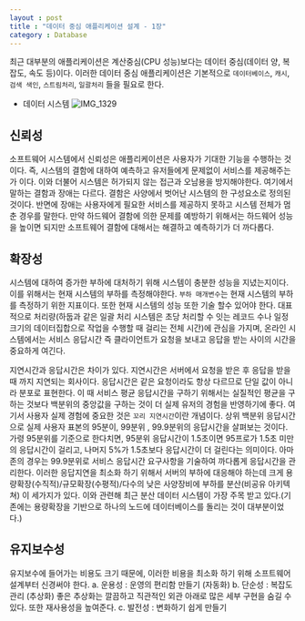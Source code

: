```yaml
---
layout : post
title : "데이터 중심 애플리케이션 설계 - 1장"
category : Database
---
```


최근 대부분의 애플리케이션은 계산중심(CPU 성능)보다는 데이터 중심(데이터 양, 복잡도, 속도 등)이다.
이러한 데이터 중심 애플리케이션은 기본적으로 `데이터베이스`, `캐시`, `검색 색인`, `스트림처리`, `일괄처리` 들을 필요로 한다.

- 데이터 시스템
  ![IMG_1329](https://user-images.githubusercontent.com/51283645/178005179-2a60faf2-8faa-42e0-9c37-3a4286446d35.jpeg)

## 신뢰성

소프트웨어 시스템에서 신뢰성은 애플리케이션은 사용자가 기대한 기능을 수행하는 것이다.
즉, 시스템의 결함에 대하여 예측하고 유저들에게 문제없이 서비스를 제공해주는가 이다.
이와 더불어 시스템은 허가되지 않는 접근과 오남용을 방지해야한다.
여기에서 말하는 결함과 장애는 다르다.
결함은 사양에서 벗어난 시스템의 한 구성요소로 정의된것이다. 반면에 장애는 사용자에게 필요한 서비스를 제공하지 못하고 시스템 전체가 멈춘 경우를 말한다.
만약 하드웨어 결함에 의한 문제를 예방하기 위해서는 하드웨어 성능을 높이면 되지만 소프트웨어 결함에 대해서는 해결하고 예측하기가 더 까다롭다.

## 확장성

시스템에 대하여 증가한 부하에 대처하기 위해 시스템이 충분한 성능을 지녔는지이다.
이를 위해서는 현재 시스템의 부하를 측정해야한다.
`부하 매개변수`는 현재 시스템의 부하를 측정하기 위한 지표이다.
또한 현재 시스템의 성능 또한 기술 할수 있어야 한다.
대표적으로 처리량(하둡과 같은 일괄 처리 시스템은 초당 처리할 수 잇는 레코드 수나 일정 크기의 데이터집합으로 작업을 수행할 때 걸리는 전체 시간)에 관심을 가지며,
온라인 시스템에서는 서비스 응답시간 즉 클라이언트가 요청을 보내고 응답을 받는 사이의 시간을 중요하게 여긴다.

지연시간과 응답시간은 차이가 있다. 지연시간은 서버에서 요청을 받은 후 응답을 받을 때 까지 지연되는 회사이다.
응답시간은 같은 요청이라도 항상 다르므로 단일 값이 아니라 분포로 표현한다. 이 때 서비스 평균 응답시간을 구하기 위해서는 실질적인 평균을 구하는 것보다 백분위의 중앙값을 구하는 것이 더 실제 유저의 경험을
반영하기에 좋다.
여기서 사용자 실제 경험에 중요한 것은 `꼬리 지연시간`이란 개념이다.
상위 백분위 응답시간으로 실제 사용자 표본의 95분이, 99분위 , 99.9분위의 응답시간을 살펴보는 것이다. 가령 95분위를 기준으로 한다치면, 95분위 응답시간이 1.5초이면 95프로가 1.5초 미만의 응답시간이
걸리고, 나머지 5%가 1.5초보다 응답시간이 더 걸린다는 의미이다.
아마존의 경우는 99.9분위로 서비스 응답시간 요구사항을 기술하여 까다롭게 응답시간을 관리한다.
이러한 응답지연을 최소화 하기 위해서 서버의 부하에 대응해야 하는데 크게 용량확장(수직적)/규모확장(수평적)/다수의 낮은 사양장비에 부하를 분산(비공유 아키텍쳐) 이 세가지가 있다.
이와 관련해 최근 분산 데이터 시스템이 가장 주목 받고 있다.(기존에는 용량확장을 기반으로 하나의 노드에 데이터베이스를 돌리는 것이 대부분이었다.)

## 유지보수성

유지보수에 들어가는 비용도 크기 때문에, 이러한 비용을 최소화 하기 위해 소프트웨어 설계부터 신경써야 한다.
a. 운용성 : 운영의 편리함 만들기 (자동화)
b. 단순성 : 복잡도 관리 (추상화) 좋은 추상화는 깔끔하고 직관적인 외관 아래로 많은 세부 구현을 숨길 수 있다. 또한 재사용성을 높여준다.
c. 발전성 : 변화하기 쉽게 만들기